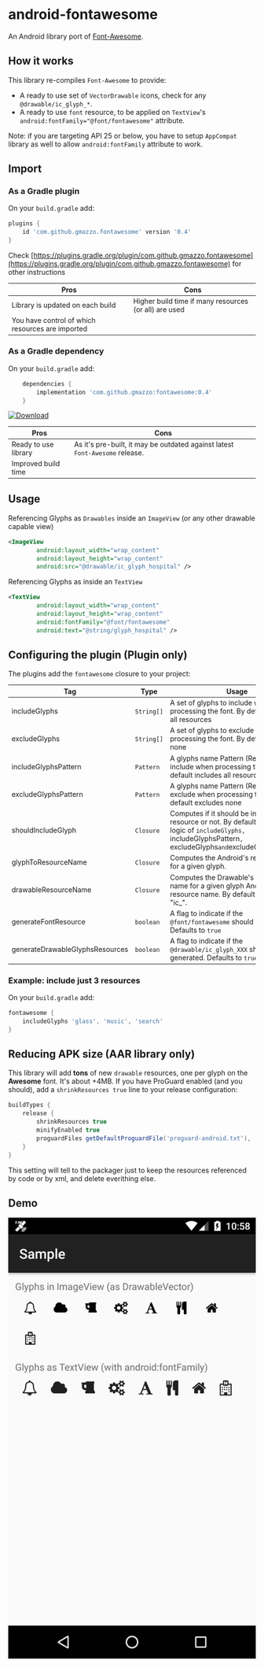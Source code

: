 # android-fontawesome
An Android library port of [Font-Awesome](https://github.com/FortAwesome/Font-Awesome).

## How it works
This library re-compiles `Font-Awesome` to provide:
- A ready to use set of `VectorDrawable` icons, check for any `@drawable/ic_glyph_*`.
- A ready to use `font` resource, to be applied on `TextView`'s `android:fontFamily="@font/fontawesome"` attribute.

Note: if you are targeting API 25 or below, you have to setup `AppCompat` library as well to allow `android:fontFamily` attribute to work.

## Import
### As a Gradle plugin
On your `build.gradle` add:
```groovy
plugins {
    id 'com.github.gmazzo.fontawesome' version '0.4'
}
```
Check [https://plugins.gradle.org/plugin/com.github.gmazzo.fontawesome](https://plugins.gradle.org/plugin/com.github.gmazzo.fontawesome) for other instructions

Pros|Cons
----|----
Library is updated on each build|Higher build time if many resources (or all) are used
You have control of which resources are imported|

### As a Gradle dependency
On your `build.gradle` add:
```groovy
    dependencies {
        implementation 'com.github.gmazzo:fontawesome:0.4'
    }
```
[ ![Download](https://api.bintray.com/packages/gmazzo/maven/android-fontawesome/images/download.svg) ](https://bintray.com/gmazzo/maven/android-fontawesome/_latestVersion)

Pros|Cons
----|----
Ready to use library|As it's pre-built, it may be outdated against latest `Font-Awesome` release.
Improved build time|

## Usage
Referencing Glyphs as `Drawables` inside an `ImageView` (or any other drawable capable view)
```xml
<ImageView
        android:layout_width="wrap_content"
        android:layout_height="wrap_content"
        android:src="@drawable/ic_glyph_hospital" />
```

Referencing Glyphs as inside an `TextView`
```xml
<TextView
        android:layout_width="wrap_content"
        android:layout_height="wrap_content"
        android:fontFamily="@font/fontawesome"
        android:text="@string/glyph_hospital" />
```
## Configuring the plugin (Plugin only)
The plugins add the `fontawesome` closure to your project:

Tag|Type|Usage
---|----|-----
includeGlyphs|`String[]`|A set of glyphs to include when processing the font. By default includes all resources
excludeGlyphs|`String[]`|A set of glyphs to exclude when processing the font. By default excludes none
includeGlyphsPattern|`Pattern`|A glyphs name Pattern (RexExp) to include when processing the font. By default includes all resources
excludeGlyphsPattern|`Pattern`|A glyphs name Pattern (RexExp) to exclude when processing the font. By default excludes none
shouldIncludeGlyph|`Closure`|Computes if it should be included as a resource or not. By default executes the logic of `includeGlyphs, `includeGlyphsPattern`, `excludeGlyphs` and `excludeGlyphsPattern`.
glyphToResourceName|`Closure`|Computes the Android's resource name for a given glyph.
drawableResourceName|`Closure`|Computes the Drawable's resource name for a given glyph Android's resource name. By default it prefixes an "ic_".
generateFontResource|`boolean`|A flag to indicate if the `@font/fontawesome` should be generated. Defaults to `true`
generateDrawableGlyphsResources|`boolean`|A flag to indicate if the `@drawable/ic_glyph_XXX` should be generated. Defaults to `true`

### Example: include just 3 resources
On your `build.gradle` add:
```groovy
fontawesome {
    includeGlyphs 'glass', 'music', 'search'
}
```

## Reducing APK size (AAR library only)
This library will add **tons** of new `drawable` resources, one per glyph on the **Awesome** font. It's about +4MB.
If you have ProGuard enabled (and you should), add a `shrinkResources true` line to your release configuration:
```groovy
buildTypes {
    release {
        shrinkResources true
        minifyEnabled true
        proguardFiles getDefaultProguardFile('proguard-android.txt'), 'proguard-rules.pro'
    }
}
```
This setting will tell to the packager just to keep the resources referenced by code or by xml, and delete everithing else.

## Demo
![Screenshot](sample/screenshot.png)
